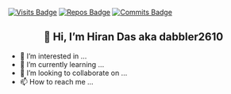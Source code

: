 [![Visits Badge](https://badges.pufler.dev/visits/dabbler2610/pyhypervpro)](https://github.com/dabbler2610/)
[![Repos Badge](https://badges.pufler.dev/repos/dabbler2610)](https://github.com/dabbler2610/)
[![Commits Badge](https://badges.pufler.dev/commits/monthly/dabbler2610)](https://github.com/dabbler2610/)

<h2 align="center">👋 Hi, I’m <span color="blue"> Hiran Das </span> <span color="red">aka</span> <span color="blue">dabbler2610</span></h2> 

- 👀 I’m interested in ...
- 🌱 I’m currently learning ...
- 💞️ I’m looking to collaborate on ...
- 📫 How to reach me ...

<!---
dabbler2610/dabbler2610 is a ✨ special ✨ repository because its `README.md` (this file) appears on your GitHub profile.
You can click the Preview link to take a look at your changes.
--->
